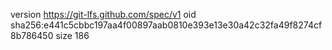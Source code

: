 version https://git-lfs.github.com/spec/v1
oid sha256:e441c5cbbc197aa4f00897aab0810e393e13e30a42c32fa49f8274cf8b786450
size 186

